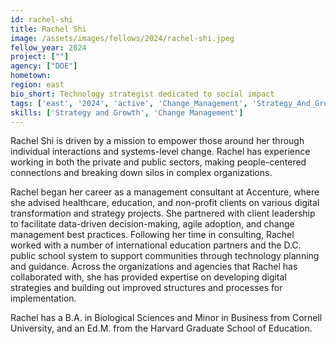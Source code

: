 ```yaml
---
id: rachel-shi
title: Rachel Shi
image: /assets/images/fellows/2024/rachel-shi.jpeg
fellow_year: 2024
project: [""]
agency: ["DOE"]
hometown: 
region: east
bio_short: Technology strategist dedicated to social impact 
tags: ['east', '2024', 'active', 'Change_Management', 'Strategy_And_Growth']
skills: ['Strategy and Growth', 'Change Management']
---
```

Rachel Shi is driven by a mission to empower those around her through individual interactions and systems-level change. Rachel has experience working in both the private and public sectors, making people-centered connections and breaking down silos in complex organizations.

Rachel began her career as a management consultant at Accenture, where she advised healthcare, education, and non-profit clients on various digital transformation and strategy projects. She partnered with client leadership to facilitate data-driven decision-making, agile adoption, and change management best practices. Following her time in consulting, Rachel worked with a number of international education partners and the D.C. public school system to support communities through technology planning and guidance. Across the organizations and agencies that Rachel has collaborated with, she has provided expertise on developing digital strategies and building out improved structures and processes for implementation.

Rachel has a B.A. in Biological Sciences and Minor in Business from Cornell University, and an Ed.M. from the Harvard Graduate School of Education. 